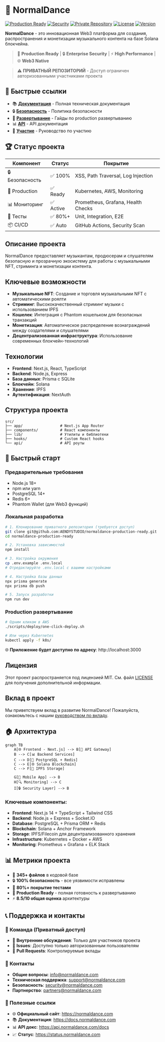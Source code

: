 # 🎵 NormalDance

[![Production Ready](https://img.shields.io/badge/Production-Ready-green.svg)](#)
[![Security](https://img.shields.io/badge/Security-100%25-brightgreen.svg)](./SECURITY.md)
[![Private Repository](https://img.shields.io/badge/Repository-Private-red.svg)](#)
[![License](https://img.shields.io/badge/License-MIT-blue.svg)](./LICENSE)
[![Version](https://img.shields.io/badge/Version-2.1.0-orange.svg)](./CHANGELOG.md)

**NormalDance** - это инновационная Web3 платформа для создания, распространения и монетизации музыкального контента на базе Solana блокчейна.

> 🚀 **Production Ready** | 🔒 **Enterprise Security** | ⚡ **High Performance** | 🌐 **Web3 Native**

> ⚠️ **ПРИВАТНЫЙ РЕПОЗИТОРИЙ** - Доступ ограничен авторизованными участниками проекта

## 🔗 Быстрые ссылки

- 📚 [**Документация**](./docs/) - Полная техническая документация
- 🔒 [**Безопасность**](./SECURITY.md) - Политика безопасности
- 🚀 [**Развертывание**](./docs/deployment/) - Гайды по production развертыванию
- 📊 [**API**](./docs/api/) - API документация
- 🔧 [**Участие**](./CONTRIBUTING.md) - Руководство по участию

## 🏆 Статус проекта

| Компонент | Статус | Покрытие |
|-----------|--------|----------|
| 🔒 Безопасность | ✅ 100% | XSS, Path Traversal, Log Injection |
| 🚀 Production | ✅ Ready | Kubernetes, AWS, Monitoring |
| 📊 Мониторинг | ✅ Active | Prometheus, Grafana, Health Checks |
| 📝 Тесты | ✅ 80%+ | Unit, Integration, E2E |
| 📦 CI/CD | ✅ Auto | GitHub Actions, Security Scan |

## Описание проекта

NormalDance предоставляет музыкантам, продюсерам и слушателям безопасную и прозрачную экосистему для работы с музыкальными NFT, стриминга и монетизации контента.

## Ключевые возможности

- **Музыкальные NFT**: Создание и торговля музыкальными NFT с автоматическими роялти
- **Стриминг**: Высококачественный стриминг музыки с использованием IPFS
- **Кошелек**: Интеграция с Phantom кошельком для безопасных транзакций
- **Монетизация**: Автоматическое распределение вознаграждений между создателями и слушателями
- **Децентрализованная инфраструктура**: Использование современных блокчейн-технологий

## Технологии

- **Frontend**: Next.js, React, TypeScript
- **Backend**: Node.js, Express
- **База данных**: Prisma с SQLite
- **Блокчейн**: Solana
- **Хранение**: IPFS
- **Аутентификация**: NextAuth

## Структура проекта

```
src/
├── app/                 # Next.js App Router
├── components/          # React компоненты
├── lib/                 # Утилиты и библиотеки
├── hooks/               # Custom React hooks
└── api/                 # API роуты
```

## 🚀 Быстрый старт

### Предварительные требования
- Node.js 18+ 
- npm или yarn
- PostgreSQL 14+
- Redis 6+
- Phantom Wallet (для Web3 функций)

### Локальная разработка

```bash
# 1. Клонирование приватного репозитория (требуется доступ)
git clone git@github.com:AENDYSTUDIO/normaldance-production-ready.git
cd normaldance-production-ready

# 2. Установка зависимостей
npm install

# 3. Настройка окружения
cp .env.example .env.local
# Отредактируйте .env.local с вашими настройками

# 4. Настройка базы данных
npx prisma generate
npx prisma db push

# 5. Запуск разработки
npm run dev
```

### Production развертывание

```bash
# Одним кликом в AWS
./scripts/deploy/one-click-deploy.sh

# Или через Kubernetes
kubectl apply -f k8s/
```

🌐 **Приложение будет доступно по адресу**: http://localhost:3000

## Лицензия

Этот проект распространяется под лицензией MIT. См. файл [LICENSE](LICENSE) для получения дополнительной информации.

## Вклад в проект

Мы приветствуем вклад в развитие NormalDance! Пожалуйста, ознакомьтесь с нашим [руководством по вкладу](docs/developer-contribution-guide.md).

## 🏠 Архитектура

```mermaid
graph TB
    A[🌐 Frontend - Next.js] --> B[🔗 API Gateway]
    B --> C[📊 Backend Services]
    C --> D[💾 PostgreSQL + Redis]
    C --> E[🌐 Solana Blockchain]
    C --> F[📁 IPFS Storage]
    
    G[📱 Mobile App] --> B
    H[🔍 Monitoring] --> C
    I[🔒 Security Layer] --> B
```

### Ключевые компоненты:
- **Frontend**: Next.js 14 + TypeScript + Tailwind CSS
- **Backend**: Node.js + Express + Socket.IO
- **Database**: PostgreSQL + Prisma ORM + Redis
- **Blockchain**: Solana + Anchor Framework
- **Storage**: IPFS/Filecoin для децентрализованного хранения
- **Infrastructure**: Kubernetes + Docker + AWS
- **Monitoring**: Prometheus + Grafana + ELK Stack

## 📊 Метрики проекта

- 📁 **345+ файлов** в кодовой базе
- 🔒 **100% безопасность** - все уязвимости исправлены
- 📝 **80%+ покрытие тестами**
- 🚀 **Production Ready** - полная готовность к развертыванию
- ⚡ **8.5/10 общая оценка** архитектуры

## 📞 Поддержка и контакты

### 👥 Команда (Приватный доступ)
- 💬 **Внутренние обсуждения**: Только для участников проекта
- 🐛 **Issues**: Доступно только авторизованным пользователям
- 🔄 **Pull Requests**: Контролируемые вклады

### 📧 Контакты
- **Общие вопросы**: info@normaldance.com
- **Техническая поддержка**: support@normaldance.com  
- **Безопасность**: security@normaldance.com
- **Партнерство**: partners@normaldance.com

### 🔗 Полезные ссылки
- 🌐 **Официальный сайт**: https://normaldance.com
- 📚 **Документация**: https://docs.normaldance.com
- 📊 **API докс**: https://api.normaldance.com/docs
- 📈 **Статус**: https://status.normaldance.com
